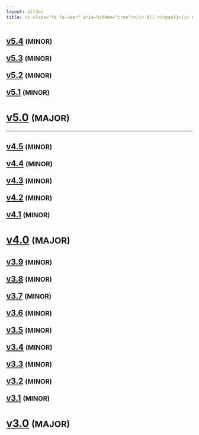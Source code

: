 ```yaml
---
layout: alldoc
title: <i class="fa fa-user" aria-hidden="true"></i> All <i>pac4j</i> engine/core documentations&#58;
---
```


<div class="text-center">

<h2><a id="v5.4" href="/docs/index.html">v5.4</a> <small>(MINOR)</small>

<a id="v5.3" href="https://www.pac4j.org/5.3.x/docs/index.html">v5.3</a> <small>(MINOR)</small>

<a id="v5.2" href="https://www.pac4j.org/5.2.x/docs/index.html">v5.2</a> <small>(MINOR)</small>

<a id="v5.1" href="https://www.pac4j.org/5.1.x/docs/index.html">v5.1</a> <small>(MINOR)</small></h2>

<h1><a id="v5.0" href="https://www.pac4j.org/5.0.x/docs/index.html">v5.0</a> <small>(MAJOR)</small></h1>

<hr/>

<h2><a id="v4.5" href="https://www.pac4j.org/4.5.x/docs/index.html">v4.5</a> <small>(MINOR)</small>

<a id="v4.4" href="https://www.pac4j.org/4.4.x/docs/index.html">v4.4</a> <small>(MINOR)</small>

<a id="v4.3" href="https://www.pac4j.org/4.3.x/docs/index.html">v4.3</a> <small>(MINOR)</small>

<a id="v4.2" href="https://www.pac4j.org/4.2.x/docs/index.html">v4.2</a> <small>(MINOR)</small>

<a id="v4.1" href="https://www.pac4j.org/4.1.x/docs/index.html">v4.1</a> <small>(MINOR)</small></h2>

<h1><a id="v4.0" href="https://www.pac4j.org/4.0.x/docs/index.html">v4.0</a> <small>(MAJOR)</small></h1>

<h2><a id="v3.9" href="https://www.pac4j.org/3.9.x/docs/index.html">v3.9</a> <small>(MINOR)</small>

<a id="v3.8" href="https://www.pac4j.org/3.8.x/docs/index.html">v3.8</a> <small>(MINOR)</small>

<a id="v3.7" href="https://www.pac4j.org/3.7.x/docs/index.html">v3.7</a> <small>(MINOR)</small>

<a id="v3.6" href="https://www.pac4j.org/3.6.x/docs/index.html">v3.6</a> <small>(MINOR)</small>

<a id="v3.5" href="https://www.pac4j.org/3.5.x/docs/index.html">v3.5</a> <small>(MINOR)</small>

<a id="v3.4" href="https://www.pac4j.org/3.4.x/docs/index.html">v3.4</a> <small>(MINOR)</small>

<a id="v3.3" href="https://www.pac4j.org/3.3.x/docs/index.html">v3.3</a> <small>(MINOR)</small>

<a id="v3.2" href="https://www.pac4j.org/3.2.x/docs/index.html">v3.2</a> <small>(MINOR)</small>

<a id="v3.1" href="https://www.pac4j.org/3.1.x/docs/index.html">v3.1</a> <small>(MINOR)</small></h2>

<h1><a id="v3.0" href="https://www.pac4j.org/3.0.x/docs/index.html">v3.0</a> <small>(MAJOR)</small></h1>

</div>
